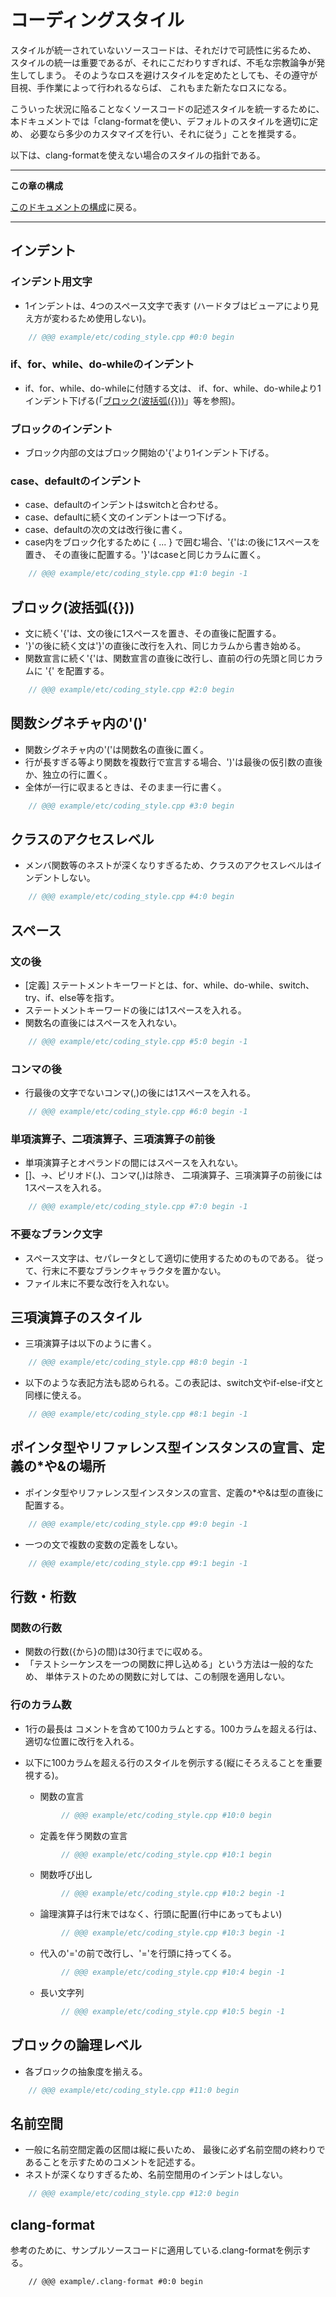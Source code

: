 # コーディングスタイル
スタイルが統一されていないソースコードは、それだけで可読性に劣るため、
スタイルの統一は重要であるが、それにこだわりすぎれば、不毛な宗教論争が発生してしまう。
そのようなロスを避けスタイルを定めたとしても、その遵守が目視、手作業によって行われるならば、
これもまた新たなロスになる。

こういった状況に陥ることなくソースコードの記述スタイルを統一するために、
本ドキュメントでは「clang-formatを使い、デフォルトのスタイルを適切に定め、
必要なら多少のカスタマイズを行い、それに従う」ことを推奨する。

以下は、clang-formatを使えない場合のスタイルの指針である。

___

__この章の構成__

<!-- index 1-3 -->

[このドキュメントの構成](---)に戻る。  

___

## インデント
### インデント用文字
* 1インデントは、4つのスペース文字で表す
  (ハードタブはビューアにより見え方が変わるため使用しない)。

```cpp
    // @@@ example/etc/coding_style.cpp #0:0 begin
```

### if、for、while、do-whileのインデント
* if、for、while、do-whileに付随する文は、
  if、for、while、do-whileより1インデント下げる(「[ブロック(波括弧({}))](---)」等を参照)。

### ブロックのインデント
* ブロック内部の文はブロック開始の'{'より1インデント下げる。

### case、defaultのインデント
* case、defaultのインデントはswitchと合わせる。
* case、defaultに続く文のインデントは一つ下げる。 
* case、defaultの次の文は改行後に書く。
* case内をブロック化するために { ... } で囲む場合、'{'は:の後に1スペースを置き、
  その直後に配置する。'}'はcaseと同じカラムに置く。

```cpp
    // @@@ example/etc/coding_style.cpp #1:0 begin -1
```

## ブロック(波括弧({}))
* 文に続く'{'は、文の後に1スペースを置き、その直後に配置する。
* '}'の後に続く文は'}'の直後に改行を入れ、同じカラムから書き始める。
* 関数宣言に続く'{'は、関数宣言の直後に改行し、直前の行の先頭と同じカラムに '{' を配置する。

```cpp
    // @@@ example/etc/coding_style.cpp #2:0 begin
```

## 関数シグネチャ内の'()'
* 関数シグネチャ内の'('は関数名の直後に置く。
* 行が長すぎる等より関数を複数行で宣言する場合、')'は最後の仮引数の直後か、独立の行に置く。
* 全体が一行に収まるときは、そのまま一行に書く。

```cpp
    // @@@ example/etc/coding_style.cpp #3:0 begin
```

## クラスのアクセスレベル
* メンバ関数等のネストが深くなりすぎるため、クラスのアクセスレベルはインデントしない。

```cpp
    // @@@ example/etc/coding_style.cpp #4:0 begin
```

## スペース
### 文の後
* [定義] ステートメントキーワードとは、for、while、do-while、switch、try、if、else等を指す。
* ステートメントキーワードの後には1スペースを入れる。
* 関数名の直後にはスペースを入れない。

```cpp
    // @@@ example/etc/coding_style.cpp #5:0 begin -1
```

### コンマの後  
* 行最後の文字でないコンマ(,)の後には1スペースを入れる。

```cpp
    // @@@ example/etc/coding_style.cpp #6:0 begin -1
```

### 単項演算子、二項演算子、三項演算子の前後
* 単項演算子とオペランドの間にはスペースを入れない。
* []、->、ピリオド(.)、コンマ(,)は除き、 二項演算子、三項演算子の前後には1スペースを入れる。

```cpp
    // @@@ example/etc/coding_style.cpp #7:0 begin -1
```

### 不要なブランク文字
* スペース文字は、セパレータとして適切に使用するためのものである。
  従って、行末に不要なブランクキャラクタを置かない。
* ファイル末に不要な改行を入れない。

## 三項演算子のスタイル
* 三項演算子は以下のように書く。

```cpp
    // @@@ example/etc/coding_style.cpp #8:0 begin -1
```

* 以下のような表記方法も認められる。この表記は、switch文やif-else-if文と同様に使える。

```cpp
    // @@@ example/etc/coding_style.cpp #8:1 begin -1
```

## ポインタ型やリファレンス型インスタンスの宣言、定義の\*や&の場所
* ポインタ型やリファレンス型インスタンスの宣言、定義の\*や&は型の直後に配置する。

```cpp
    // @@@ example/etc/coding_style.cpp #9:0 begin -1
```

* 一つの文で複数の変数の定義をしない。

```cpp
    // @@@ example/etc/coding_style.cpp #9:1 begin -1
```

## 行数・桁数
### 関数の行数

* 関数の行数({から}の間)は30行までに収める。
* 「テストシーケンスを一つの関数に押し込める」という方法は一般的なため、
  単体テストのための関数に対しては、この制限を適用しない。

### 行のカラム数
* 1行の最長は コメントを含めて100カラムとする。100カラムを超える行は、適切な位置に改行を入れる。
* 以下に100カラムを超える行のスタイルを例示する(縦にそろえることを重要視する)。

    * 関数の宣言

    ```.cpp
            // @@@ example/etc/coding_style.cpp #10:0 begin
    ```

    * 定義を伴う関数の宣言

    ```.cpp
            // @@@ example/etc/coding_style.cpp #10:1 begin
    ```

    * 関数呼び出し

    ```.cpp
            // @@@ example/etc/coding_style.cpp #10:2 begin -1
    ```

    * 論理演算子は行末ではなく、行頭に配置(行中にあってもよい)

    ```.cpp
            // @@@ example/etc/coding_style.cpp #10:3 begin -1
    ```

    * 代入の'='の前で改行し、'='を行頭に持ってくる。 

    ```.cpp
            // @@@ example/etc/coding_style.cpp #10:4 begin -1
    ```

    * 長い文字列

    ```.cpp
            // @@@ example/etc/coding_style.cpp #10:5 begin -1
    ```

## ブロックの論理レベル
* 各ブロックの抽象度を揃える。

```cpp
    // @@@ example/etc/coding_style.cpp #11:0 begin
```

## 名前空間
* 一般に名前空間定義の区間は縦に長いため、
  最後に必ず名前空間の終わりであることを示すためのコメントを記述する。
* ネストが深くなりすぎるため、名前空間用のインデントはしない。

```cpp
    // @@@ example/etc/coding_style.cpp #12:0 begin
```

## clang-format
参考のために、サンプルソースコードに適用している.clang-formatを例示する。

```
    // @@@ example/.clang-format #0:0 begin
```


